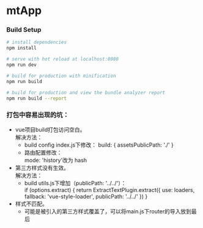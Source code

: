 # mtApp

### Build Setup

``` bash
# install dependencies
npm install

# serve with hot reload at localhost:8080
npm run dev

# build for production with minification
npm run build

# build for production and view the bundle analyzer report
npm run build --report
```
### 打包中容易出现的坑：
- vue项目build打包访问空白。  
解决方法：  
  - build config index.js下修改： 
  build: {
    assetsPublicPath: './'
  }   
  - 路由配置修改：  
mode: 'history'改为 hash
- 第三方样式没有生效。   
解决方法：
  - build utils.js下增加（publicPath: '../../'）：  
if (options.extract) {
    return ExtractTextPlugin.extract({
    use: loaders,
    fallback: 'vue-style-loader',
    publicPath: '../../'
    })
} 
- 样式不匹配。  
  - 可能是被引入的第三方样式覆盖了，可以将main.js下router的导入放到最后
